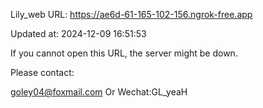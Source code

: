 Lily_web URL: https://ae6d-61-165-102-156.ngrok-free.app

Updated at: 2024-12-09 16:51:53

If you cannot open this URL, the server might be down.

Please contact: 

goley04@foxmail.com Or Wechat:GL_yeaH